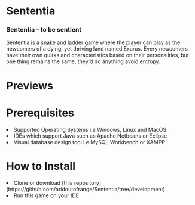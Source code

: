 # Sententia
### Sententia - to be sentient

Sententia is a snake and ladder game where the player can play as the newcomers of a dying, yet thriving land named Exurus. Every newcomers have their own quirks and characteristics based on their personalities, but one thing remains the same, they'd do anything avoid entropy.

# Previews

# Prerequisites
<li> Supported Operating Systems i.e Windows, Linux and MacOS. </li>
<li> IDEs which support Java such as Apache Netbeans or Eclipse </li>
<li> Visual database design tool i.e MySQL Workbench or XAMPP </li>

# How to Install
<li> Clone or download [this repository](https://github.com/aridoutofrange/Sententia/tree/development) </li>
<li> Run this game on your IDE </li>
